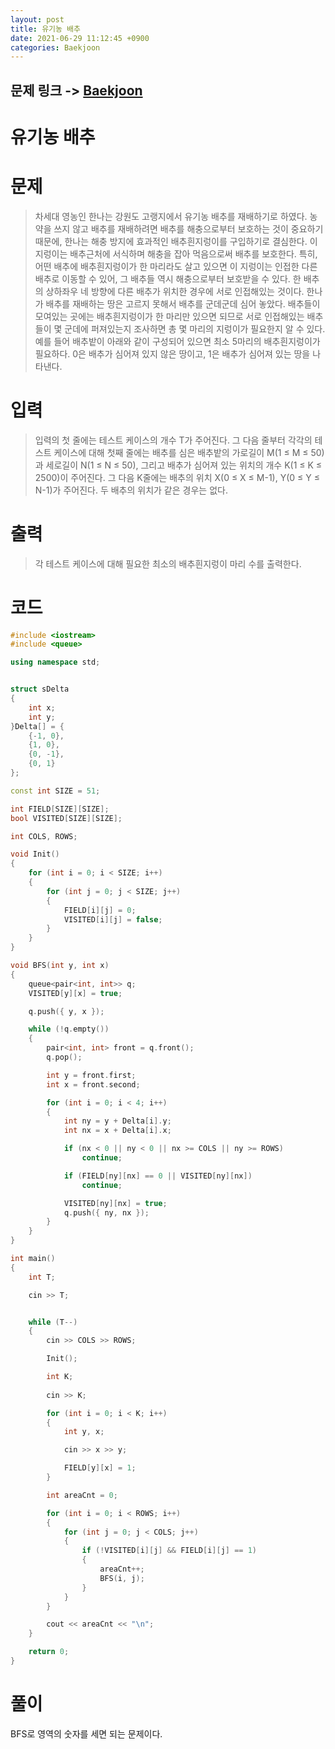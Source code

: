 ```yaml
---
layout: post
title: 유기농 배추
date: 2021-06-29 11:12:45 +0900
categories: Baekjoon
---
```


## 문제 링크 -> [Baekjoon](https://www.acmicpc.net/problem/1012)
# 유기농 배추

# 문제
> 차세대 영농인 한나는 강원도 고랭지에서 유기농 배추를 재배하기로 하였다. 농약을 쓰지 않고 배추를 재배하려면 배추를 해충으로부터 보호하는 것이 중요하기 때문에, 한나는 해충 방지에 효과적인 배추흰지렁이를 구입하기로 결심한다. 이 지렁이는 배추근처에 서식하며 해충을 잡아 먹음으로써 배추를 보호한다. 특히, 어떤 배추에 배추흰지렁이가 한 마리라도 살고 있으면 이 지렁이는 인접한 다른 배추로 이동할 수 있어, 그 배추들 역시 해충으로부터 보호받을 수 있다. 한 배추의 상하좌우 네 방향에 다른 배추가 위치한 경우에 서로 인접해있는 것이다. 한나가 배추를 재배하는 땅은 고르지 못해서 배추를 군데군데 심어 놓았다. 배추들이 모여있는 곳에는 배추흰지렁이가 한 마리만 있으면 되므로 서로 인접해있는 배추들이 몇 군데에 퍼져있는지 조사하면 총 몇 마리의 지렁이가 필요한지 알 수 있다. 예를 들어 배추밭이 아래와 같이 구성되어 있으면 최소 5마리의 배추흰지렁이가 필요하다. 0은 배추가 심어져 있지 않은 땅이고, 1은 배추가 심어져 있는 땅을 나타낸다.

# 입력
> 입력의 첫 줄에는 테스트 케이스의 개수 T가 주어진다. 그 다음 줄부터 각각의 테스트 케이스에 대해 첫째 줄에는 배추를 심은 배추밭의 가로길이 M(1 ≤ M ≤ 50)과 세로길이 N(1 ≤ N ≤ 50), 그리고 배추가 심어져 있는 위치의 개수 K(1 ≤ K ≤ 2500)이 주어진다. 그 다음 K줄에는 배추의 위치 X(0 ≤ X ≤ M-1), Y(0 ≤ Y ≤ N-1)가 주어진다. 두 배추의 위치가 같은 경우는 없다.

# 출력
> 각 테스트 케이스에 대해 필요한 최소의 배추흰지렁이 마리 수를 출력한다.


# 코드
```c++
#include <iostream>
#include <queue>

using namespace std;


struct sDelta
{
	int x;
	int y;
}Delta[] = {
	{-1, 0},
	{1, 0},
	{0, -1},
	{0, 1}
};

const int SIZE = 51;

int FIELD[SIZE][SIZE];
bool VISITED[SIZE][SIZE];

int COLS, ROWS;

void Init()
{
	for (int i = 0; i < SIZE; i++)
	{
		for (int j = 0; j < SIZE; j++)
		{
			FIELD[i][j] = 0;
			VISITED[i][j] = false;
		}
	}
}

void BFS(int y, int x)
{
	queue<pair<int, int>> q;
	VISITED[y][x] = true;

	q.push({ y, x });

	while (!q.empty())
	{
		pair<int, int> front = q.front();
		q.pop();

		int y = front.first;
		int x = front.second;

		for (int i = 0; i < 4; i++)
		{
			int ny = y + Delta[i].y;
			int nx = x + Delta[i].x;

			if (nx < 0 || ny < 0 || nx >= COLS || ny >= ROWS)
				continue;

			if (FIELD[ny][nx] == 0 || VISITED[ny][nx])
				continue;

			VISITED[ny][nx] = true;
			q.push({ ny, nx });
		}
	}
}

int main()
{
	int T;

	cin >> T;


	while (T--)
	{
		cin >> COLS >> ROWS;

		Init();

		int K;
		
		cin >> K;

		for (int i = 0; i < K; i++)
		{
			int y, x;

			cin >> x >> y;

			FIELD[y][x] = 1;
		}

		int areaCnt = 0;

		for (int i = 0; i < ROWS; i++)
		{
			for (int j = 0; j < COLS; j++)
			{
				if (!VISITED[i][j] && FIELD[i][j] == 1)
				{
					areaCnt++;
					BFS(i, j);
				}
			}
		}

		cout << areaCnt << "\n";
	}

	return 0;
}
```

# 풀이
BFS로 영역의 숫자를 세면 되는 문제이다.